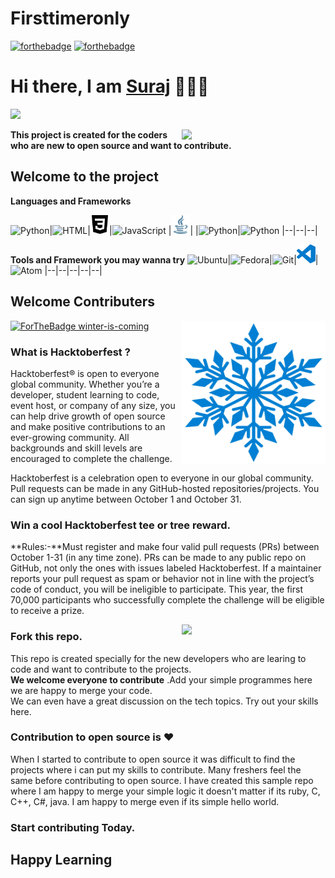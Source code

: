 # Firsttimeronly 
[![forthebadge](https://forthebadge.com/images/badges/built-with-love.svg)](https://forthebadge.com)
[![forthebadge](https://forthebadge.com/images/badges/uses-badges.svg)](https://forthebadge.com)

<h1>Hi there, I am <a href="https://imsurajkr.github.io" target="_blank">Suraj</a> 🙋🏽‍♂️</h1> 

![](https://visitor-badge.glitch.me/badge?page_id=imsurajkr) 

<img align='right' src="https://media.giphy.com/media/BemKqR9RDK4V2/giphy.gif" width="230">

**This project is created for the coders who are new to open source and want to contribute.**

## Welcome to the project 

 **Languages and Frameworks**
 
 <img alt="Python" width="30px" src="https://raw.githubusercontent.com/simple-icons/simple-icons/develop/icons/python.svg"/>|<img alt="HTML" width="30px" src="https://raw.githubusercontent.com/simple-icons/simple-icons/develop/icons/html5.svg"/>|<img alt="CSS" width="30px" src="https://raw.githubusercontent.com/simple-icons/simple-icons/develop/icons/css3.svg"/>|<img alt="JavaScript" width="30px" src="https://raw.githubusercontent.com/simple-icons/simple-icons/develop/icons/javascript.svg"/>
 |<img alt="Java" width="30px" src="https://raw.githubusercontent.com/simple-icons/simple-icons/develop/icons/java.svg"/>|
 |<img alt="Python" width="30px" src="https://raw.githubusercontent.com/simple-icons/simple-icons/develop/icons/python.svg"/>|<img alt="Python" width="30px" src="https://raw.githubusercontent.com/simple-icons/simple-icons/develop/icons/c.svg"/>
 |--|--|--|

 
 **Tools and Framework you may wanna try**
 <img alt="Ubuntu" width="30px" src="https://raw.githubusercontent.com/simple-icons/simple-icons/develop/icons/ubuntu.svg"/>|<img alt="Fedora" width="30px" src="https://raw.githubusercontent.com/simple-icons/simple-icons/develop/icons/linux.svg"/>|<img alt="Git" width="30px" src="https://raw.githubusercontent.com/simple-icons/simple-icons/develop/icons/git.svg"/>|<img alt="VSCode" width="30px" src="https://raw.githubusercontent.com/simple-icons/simple-icons/develop/icons/visualstudiocode.svg"/>|<img alt="Atom" width="30px" src="https://raw.githubusercontent.com/simple-icons/simple-icons/develop/icons/atom.svg"/>
 |--|--|--|--|--|

## Welcome Contributers 
[![ForTheBadge winter-is-coming](http://ForTheBadge.com/images/badges/winter-is-coming.svg)](http://ForTheBadge.com)
<img align='right' src="https://raw.githubusercontent.com/acervenky/animated-github-badges/master/assets/acbadge.gif" width="230">

### What is Hacktoberfest ?

Hacktoberfest® is open to everyone global community. Whether you’re a developer, student learning to code, event host, or company of any size, you can help drive growth of open source and make positive contributions to an ever-growing community. All backgrounds and skill levels are encouraged to complete the challenge.

Hacktoberfest is a celebration open to everyone in our global community.
Pull requests can be made in any GitHub-hosted repositories/projects.
You can sign up anytime between October 1 and October 31.

### Win a cool Hacktoberfest tee or tree reward.

**Rules:-**Must register and make four valid pull requests (PRs) between October 1-31 (in any time zone). PRs can be made to any public repo on GitHub, not only the ones with issues labeled Hacktoberfest. If a maintainer reports your pull request as spam or behavior not in line with the project’s code of conduct, you will be ineligible to participate. This year, the first 70,000 participants who successfully complete the challenge will be eligible to receive a prize.

<img align='right' src="https://media0.giphy.com/media/Vbc7U1tri0XBaoISJ4/giphy.gif?cid=ecf05e470dac240e276ce9adfb5bcf37612c675b26bf9dd3&rid=giphy.gif" width="230">

### Fork this repo.

This repo is created specially for the new developers who are learing to code and want to contribute to the projects.<br />
**We welcome everyone to contribute** .Add your simple programmes here we are happy to merge your code.<br />
We can even have a great discussion on the tech topics.
Try out your skills here. 

### Contribution to open source is ❤️

When I started to contribute to open source it was difficult to find the projects where i can put my skills to contribute.
Many freshers feel the same before contributing to open source.
I have created this sample repo where I am happy to merge your simple logic it doesn't matter if its ruby, C, C++, C#, java.
I am happy to merge even if its simple hello world.

### Start contributing Today.

## Happy Learning